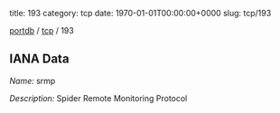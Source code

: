title: 193
category: tcp
date: 1970-01-01T00:00:00+0000
slug: tcp/193

[portdb](/) / [tcp](/category/tcp.html) / 193


## IANA Data

_Name:_ srmp

_Description:_ Spider Remote Monitoring Protocol

